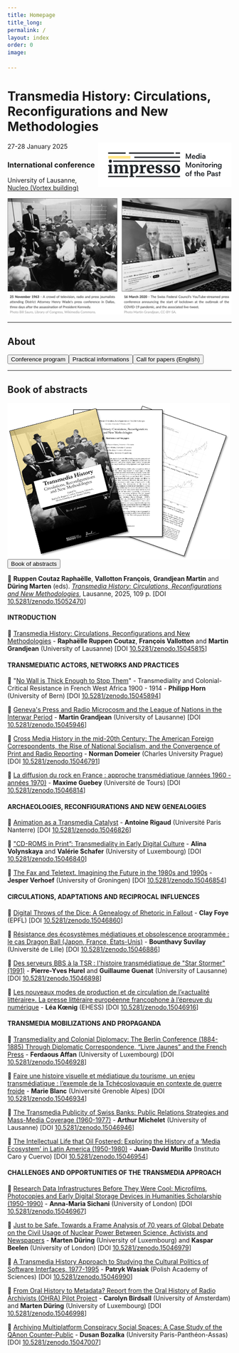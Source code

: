 ```yaml
---
title: Homepage
title_long: 
permalink: /
layout: index
order: 0
image: 

---
```


# Transmedia History: Circulations, Reconfigurations and New Methodologies
<img src="images/impresso.png" alt="image" width="300" height="auto" align="right">
27-28 January 2025

### International conference
University of Lausanne, [Nucleo (Vortex building)](https://impresso.github.io/transmedia/practical)

![Transmedia Conference](images/transmedia_illustration_en.png)

<hr>

## About

<button class="button button1" onclick="window.location.href='https://impresso.github.io/transmedia/program';">Conference program</button><button class="button button1" onclick="window.location.href='https://impresso.github.io/transmedia/practical';">Practical informations</button><button class="button button1" onclick="window.location.href='https://impresso.github.io/transmedia/en';">Call for papers (English)</button>

<hr>

## Book of abstracts

<img src="images/bookofabstracts.png" alt="image" width="500" height="auto" align="center">
<button class="button button1" onclick="window.location.href='https://doi.org/10.5281/zenodo.15052470';">Book of abstracts</button>

📖 **Ruppen Coutaz Raphaëlle**, **Vallotton François**, **Grandjean Martin** and **Düring Marten** (eds). <em>[Transmedia History: Circulations, Reconfigurations and New Methodologies](https://doi.org/10.5281/zenodo.15052470)</em>, Lausanne, 2025, 109 p. [DOI [10.5281/zenodo.15052470](https://doi.org/10.5281/zenodo.15052470)]

#### INTRODUCTION

📄 [Transmedia History: Circulations, Reconfigurations and New Methodologies](https://doi.org/10.5281/zenodo.15045815) - **Raphaëlle Ruppen Coutaz**, **François Vallotton** and **Martin Grandjean** (University of Lausanne) [DOI [10.5281/zenodo.15045815](https://doi.org/10.5281/zenodo.15045815)]

#### TRANSMEDIATIC ACTORS, NETWORKS AND PRACTICES

📄 "[No Wall is Thick Enough to Stop Them](https://doi.org/10.5281/zenodo.15045894)" - Transmediality and Colonial-Critical Resistance in French West Africa 1900 - 1914 - **Philipp Horn** (University of Bern) [DOI [10.5281/zenodo.15045894](https://doi.org/10.5281/zenodo.15045894)]

📄 [Geneva's Press and Radio Microcosm and the League of Nations in the Interwar Period](https://doi.org/10.5281/zenodo.15045946) - **Martin Grandjean** (University of Lausanne) [DOI [10.5281/zenodo.15045946](https://doi.org/10.5281/zenodo.15045946)]

📄 [Cross Media History in the mid-20th Century: The American Foreign Correspondents, the Rise of National Socialism, and the Convergence of Print and Radio Reporting](https://doi.org/10.5281/zenodo.15046791) - **Norman Domeier** (Charles University Prague) [DOI [10.5281/zenodo.15046791](https://doi.org/10.5281/zenodo.15046791)]

📄 [La diffusion du rock en France : approche transmédiatique (années 1960 - années 1970)](https://doi.org/10.5281/zenodo.15046814) - **Maxime Guebey** (Université de Tours) [DOI [10.5281/zenodo.15046814](https://doi.org/10.5281/zenodo.15046814)]

#### ARCHAEOLOGIES, RECONFIGURATIONS AND NEW GENEALOGIES

📄 [Animation as a Transmedia Catalyst](https://doi.org/10.5281/zenodo.15046826) - **Antoine Rigaud** (Université Paris Nanterre) [DOI [10.5281/zenodo.15046826](https://doi.org/10.5281/zenodo.15046826)]

📄 ["CD-ROMS in Print”: Transmediality in Early Digital Culture](https://doi.org/10.5281/zenodo.15046840) - **Alina Volynskaya** and **Valérie Schafer** (University of Luxembourg) [DOI [10.5281/zenodo.15046840](https://doi.org/10.5281/zenodo.15046840)]

📄 [The Fax and Teletext. Imagining the Future in the 1980s and 1990s](https://doi.org/10.5281/zenodo.15046854) - **Jesper Verhoef** (University of Groningen) [DOI [10.5281/zenodo.15046854](https://doi.org/10.5281/zenodo.15046854)]

#### CIRCULATIONS, ADAPTATIONS AND RECIPROCAL INFLUENCES

📄 [Digital Throws of the Dice: A Genealogy of Rhetoric in Fallout](https://doi.org/10.5281/zenodo.15046860) - **Clay Foye** (EPFL) [DOI [10.5281/zenodo.15046860](https://doi.org/10.5281/zenodo.15046860)]

📄 [Résistance des écosystèmes médiatiques et obsolescence programmée : le cas Dragon Ball (Japon, France, États-Unis)](https://doi.org/10.5281/zenodo.15046886) - **Bounthavy Suvilay** (Université de Lille) [DOI [10.5281/zenodo.15046886](https://doi.org/10.5281/zenodo.15046886)]

📄 [Des serveurs BBS à la TSR : l'histoire transmédiatique de "Star Stormer" (1991)](https://doi.org/10.5281/zenodo.15046898) - **Pierre-Yves Hurel** and **Guillaume Guenat** (University of Lausanne) [DOI [10.5281/zenodo.15046898](https://doi.org/10.5281/zenodo.15046898)]

📄 [Les nouveaux modes de production et de circulation de l’«actualité littéraire». La presse littéraire européenne francophone à l’épreuve du numérique](https://doi.org/10.5281/zenodo.15046916) - **Léa Kœnig** (EHESS) [DOI [10.5281/zenodo.15046916](https://doi.org/10.5281/zenodo.15046916)]
 
#### TRANSMEDIA MOBILIZATIONS AND PROPAGANDA

📄 [Transmediality and Colonial Diplomacy: The Berlin Conference (1884-1885) Through Diplomatic Correspondence, “Livre Jaunes” and the French Press](https://doi.org/10.5281/zenodo.15046928) - **Ferdaous Affan** (University of Luxembourg) [DOI [10.5281/zenodo.15046928](https://doi.org/10.5281/zenodo.15046928)]

📄 [Faire une histoire visuelle et médiatique du tourisme, un enjeu transmédiatique : l’exemple de la Tchécoslovaquie en contexte de guerre froide](https://doi.org/10.5281/zenodo.15046934) - **Marie Blanc** (Université Grenoble Alpes) [DOI [10.5281/zenodo.15046934](https://doi.org/10.5281/zenodo.15046934)]

📄 [The Transmedia Publicity of Swiss Banks: Public Relations Strategies and Mass-Media Coverage (1960-1977)](https://doi.org/10.5281/zenodo.15046946) - **Arthur Michelet** (University of Lausanne) [DOI [10.5281/zenodo.15046946](https://doi.org/10.5281/zenodo.15046946)]

📄 [The Intellectual Life that Oil Fostered: Exploring the History of a ‘Media Ecosystem’ in Latin America (1950-1980)](https://doi.org/10.5281/zenodo.15046954) - **Juan-David Murillo** (Instituto Caro y Cuervo) [DOI [10.5281/zenodo.15046954](https://doi.org/10.5281/zenodo.15046954)]

#### CHALLENGES AND OPPORTUNITIES OF THE TRANSMEDIA APPROACH

📄 [Research Data Infrastructures Before They Were Cool: Microfilms, Photocopies and Early Digital Storage Devices in Humanities Scholarship (1950-1990)](https://doi.org/10.5281/zenodo.15046967) - **Anna-Maria Sichani** (University of London) [DOI [10.5281/zenodo.15046967](https://doi.org/10.5281/zenodo.15046967)]

📄 [Just to be Safe. Towards a Frame Analysis of 70 years of Global Debate on the Civil Usage of Nuclear Power Between Science, Activists and Newspapers](https://doi.org/10.5281/zenodo.15046979) - **Marten Düring** (University of Luxembourg) and **Kaspar Beelen** (University of London) [DOI [10.5281/zenodo.15046979](https://doi.org/10.5281/zenodo.15046979)]

📄 [A Transmedia History Approach to Studying the Cultural Politics of Software Interfaces, 1977-1995](https://doi.org/10.5281/zenodo.15046990) - **Patryk Wasiak** (Polish Academy of Sciences) [DOI [10.5281/zenodo.15046990](https://doi.org/10.5281/zenodo.15046990)]

📄 [From Oral History to Metadata? Report from the Oral History of Radio Archivists (OHRA) Pilot Project](https://doi.org/10.5281/zenodo.15046998) - **Carolyn Birdsall** (University of Amsterdam) and **Marten Düring** (University of Luxembourg) [DOI [10.5281/zenodo.15046998](https://doi.org/10.5281/zenodo.15046998)]

📄 [Archiving Multiplatform Conspiracy Social Spaces: A Case Study of the QAnon Counter-Public](https://doi.org/10.5281/zenodo.15047007) - **Dusan Bozalka** (University Paris-Panthéon-Assas) [DOI [10.5281/zenodo.15047007](https://doi.org/10.5281/zenodo.15047007)]
